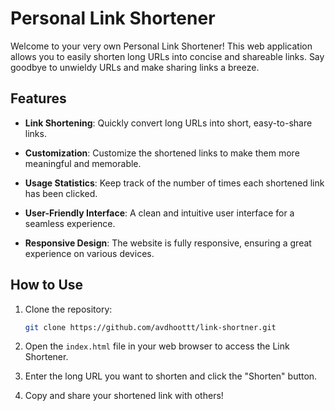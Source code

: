 # Personal Link Shortener


Welcome to your very own Personal Link Shortener! This web application allows you to easily shorten long URLs into concise and shareable links. Say goodbye to unwieldy URLs and make sharing links a breeze.

## Features

- **Link Shortening**: Quickly convert long URLs into short, easy-to-share links.

- **Customization**: Customize the shortened links to make them more meaningful and memorable.

- **Usage Statistics**: Keep track of the number of times each shortened link has been clicked.

- **User-Friendly Interface**: A clean and intuitive user interface for a seamless experience.

- **Responsive Design**: The website is fully responsive, ensuring a great experience on various devices.

## How to Use

1. Clone the repository:

   ```bash
   git clone https://github.com/avdhoottt/link-shortner.git

2. Open the `index.html` file in your web browser to access the Link Shortener.

3. Enter the long URL you want to shorten and click the "Shorten" button.

4. Copy and share your shortened link with others!
